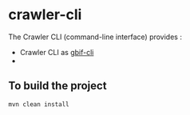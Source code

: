 # crawler-cli

The Crawler CLI (command-line interface) provides :
 * Crawler CLI as [gbif-cli](https://github.com/gbif/gbif-cli)
 *


## To build the project
```
mvn clean install
```



